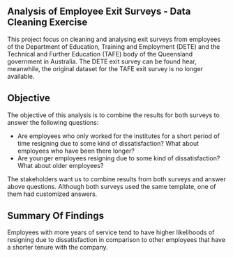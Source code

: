 ## Analysis of Employee Exit Surveys - Data Cleaning Exercise
This project focus on cleaning and analysing exit surveys from employees of the Department of Education, Training and Employment (DETE) and the Technical and Further Education (TAFE) body of the Queensland government in Australia. The DETE exit survey can be found hear, meanwhile, the original dataset for the TAFE exit survey is no longer available.

## Objective
The objective of this analysis is to combine the results for both surveys to answer the following questions:

* Are employees who only worked for the institutes for a short period of time resigning due to some kind of dissatisfaction? What about employees who have been there longer?
* Are younger employees resigning due to some kind of dissatisfaction? What about older employees?

The stakeholders want us to combine results from both surveys and answer above questions. Although both surveys used the same template, one of them had customized answers.

## Summary Of Findings
Employees with more years of service tend to have higher likelihoods of resigning due to dissatisfaction in comparison to other employees that have a shorter tenure with the company.

